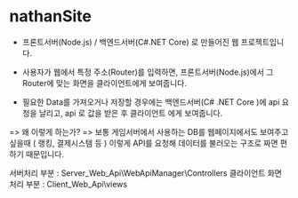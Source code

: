 # nathanSite

- 프론트서버(Node.js) / 백엔드서버(C#.NET Core) 로 만들어진 웹 프로젝트입니다.

- 사용자가 웹에서 특정 주소(Router)를 입력하면, 프론트서버(Node.js)에서 그 Router에 맞는 화면을 클라이언트에게 보여줍니다.
- 필요한 Data를 가져오거나 저장할 경우에는 백엔드서버(C# .NET Core )에 api 요청을 날리고, api 로 값을 받은 후 클라이언트 에게 보여줍니다.

=> 왜 이렇게 하는가? => 보통 게임서버에서 사용하는 DB를 웹페이지에서도 보여주고 싶을때 ( 랭킹, 결제시스템 등 ) 이렇게 API를 요청해 데이터를 불러오는 구조로 짜면 편하기 때문입니다. 

서버처리 부분 : Server_Web_Api\WebApiManager\Controllers
클라이언트 화면 처리 부분 : Client_Web_Api\views
